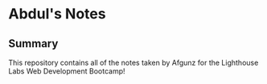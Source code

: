 # Abdul's Notes

## Summary

This repository contains all of the notes taken by Afgunz for the Lighthouse Labs Web Development Bootcamp!

